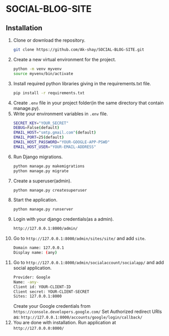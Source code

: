 # SOCIAL-BLOG-SITE

## Installation
1. Clone or download the repository.
    ```bash
    git clone https://github.com/Ak-shay/SOCIAL-BLOG-SITE.git
    ```
2. Create a new virtual environment for the project.
    ```bash
    python -m venv myvenv
    source myvenv/bin/activate
    ```
3. Install required python libraries giving in the requirements.txt file.
    ```bash
    pip install -r requirements.txt
    ```
4. Create `.env` file in your project folder(in the same directory that contain manage.py).
5. Write your environment variables in `.env` file.
	```bash
	SECRET_KEY="YOUR_SECRET"
	DEBUG=False(default)
	EMAIL_HOST="smtp.gmail.com"(default)
	EMAIL_PORT=25(default)
	EMAIL_HOST_PASSWORD="YOUR-GOOGLE-APP-PSWD"
	EMAIL_HOST_USER="YOUR-EMAIL-ADDRESS"
	```
6. Run Django migrations.
	```bash
	python manage.py makemigrations
	python manage.py migrate
	```
7. Create a superuser(admin).
	```bash
	python manage.py createsuperuser
	```
8. Start the application.
	```bash
	python manage.py runserver
	```
9. Login with your django credentials(as a admin).
	```bash
	http://127.0.0.1:8000/admin/
	```
10. Go to `http://127.0.0.1:8000/admin/sites/site/` and add `site`.
	```bash
	Domain name: 127.0.0.1
	Display name: (any)
	``` 
10. Go to `http://127.0.0.1:8000/admin/socialaccount/socialapp/` and add social application.
	```bash
	Provider: Google
	Name: -any-
	Client id: YOUR-CLIENT-ID
	Client secret: YOUR-CLIENT-SECRET
	Sites: 127.0.0.1:8000
	```
	Create your Google credentials from `https://console.developers.google.com/`
	Set Authorized redirect URIs as:
	`http://127.0.0.1:8000/accounts/google/login/callback/`
11. You are done with installation.
	Run application at `http://127.0.0.0:8000/`